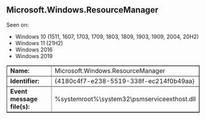 ## Microsoft.Windows.ResourceManager

Seen on:
* Windows 10 (1511, 1607, 1703, 1709, 1803, 1809, 1903, 1909, 2004, 20H2)
* Windows 11 (21H2)
* Windows 2016
* Windows 2019

<table border="1" class="docutils">
  <tbody>
    <tr>
      <td><b>Name:</b></td>
      <td>Microsoft.Windows.ResourceManager</td>
    </tr>
    <tr>
      <td><b>Identifier:</b></td>
      <td>{4180c4f7-e238-5519-338f-ec214f0b49aa}</td>
    </tr>
    <tr>
      <td><b>Event message file(s):</b></td>
      <td>%systemroot%\system32\psmserviceexthost.dll</td>
    </tr>
  </tbody>
</table>

&nbsp;

